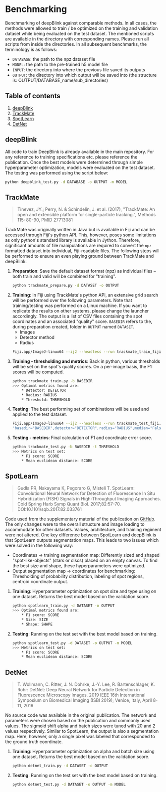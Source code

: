 # Benchmarking

Benchmarking of deepBlink against comparable methods. In all cases, the methods were allowed to train / be optimized on the training and validation dataset while being evaluated on the test dataset. The mentioned scripts are available in the directory with corresponding names. Please run all scripts from inside the directories. In all subsequent benchmarks, the terminology is as follows:
* `DATABASE`: the path to the npz dataset file
* `MODEL`: the path to the pre-trained h5 model file
* `INPUT`: the directory into where the previous file saved its outputs
* `OUTPUT`: the directory into which output will be saved into (the structure is: OUTPUT/DATABASE_name/sub_directories)

## Table of contents

 1. [deepBlink](#deepblink)
 2. [TrackMate](#trackmate)
 3. [SpotLearn](#spotlearn)
 4. [DetNet](#detnet)


## deepBlink

All code to train DeepBlink is already available in the main repository. For any reference to training specifications etc. please reference the publication. Once the best models were determined through simple hyperparameter optimization, models were evaluated on the test dataset. The testing was performed using the script below:

```bash
python deepblink_test.py -d DATABASE -o OUTPUT -m MODEL
```


## TrackMate

> Tinevez, JY.; Perry, N. & Schindelin, J. et al. (2017), "TrackMate: An open and extensible platform for single-particle tracking.", Methods 115: 80-90, PMID 27713081

TrackMate was originally written in Java but is available in Fiji and can be accessed through Fiji's python API. This, however, poses some limitations as only python's standard library is available in Jython. Therefore, significant amounts of file manipulations are required to convert the `npz` formatted dataset into individual, Fiji-readable files. The following steps will be performed to ensure an even playing ground between TrackMate and deepBlink:

1. **Preparation**: Save the default dataset format (npz) as individual files – both train and valid will be combined for "training".
    ```bash
    python trackmate_prepare.py -d DATASET -o OUTPUT
    ```
2. **Training**: In Fiji using TrackMate's python API, an extensive grid search will be performed over the following parameters. Note that training/testing was performed on a Linux machine. If you want to replicate the results on other systems, please change the launcher accordingly. The output is a list of CSV files containing the spot coordinates and an associated "quality" score. `BASEDIR` refers to the, during preparation created, folder in `OUTPUT` named `DATASET`.
    * Images
    * Detector method
    * Radius 
    ```bash
    Fiji.app/ImageJ-linux64 --ij2 --headless --run trackmate_train_fiji.py 'basedir="BASEDIR"'
    ```
4. **Training - thresholding and metrics**: Back in python, various thresholds will be set on the spot's quality scores. On a per-image basis, the F1 scores will be computed.
    ```bash
    python trackmate_train.py -b BASEDIR 
    >>> Optimal metrics found are:
        * Detector: DETECTOR
        * Radius: RADIUS
        * Threshold: THRESHOLD
    ```
5. **Testing**: The best performing set of combinations will be used and applied to the test dataset.
    ```bash
    Fiji.app/ImageJ-linux64 --ij2 --headless --run trackmate_test_fiji.py \
    'basedir="BASEDIR",detector="DETECTOR",radius="RADIUS",median="False"'
    ```
6. **Testing - metrics**: Final calculation of F1 and coordinate error score.
    ```bash
    python trackmate_test.py -b BASEDIR -t THRESHOLD
    >>> Metrics on test set:
        * F1 score: SCORE
        * Mean euclidean distance: SCORE
    ```


## SpotLearn

> Gudla PR, Nakayama K, Pegoraro G, Misteli T. SpotLearn: Convolutional Neural Network for Detection of Fluorescence In Situ Hybridization (FISH) Signals in High-Throughput Imaging Approaches. Cold Spring Harb Symp Quant Biol. 2017;82:57-70. DOI:10.1101/sqb.2017.82.033761

Code used from the supplementary material of the publication on [GitHub](github.com/CBIIT/Misteli-Lab-CCR-NCI/tree/master/Gudla_CSH_2017/CNN_Python_Keras_TF/). The only changes were to the overall structure and image loading to accommodate for other datasets. Values, architecture, and training regiment were not altered. One key difference between SpotLearn and deepBlink is that SpotLearn outputs segmentation maps. This leads to two issues which were solved in the following way:
* Coordinates &rarr; training segmentation map: Differently sized and shaped "spot-like-objects" (stars or discs) placed on an empty canvas. To find the best size and shape, these hyperparameters were optimized.
* Output segmentation map &rarr; coordinates for benchmarking: Thresholding of probability distribution, labeling of spot regions, centroid coordinate output.

1. **Training**: Hyperparameter optimization on spot size and type using on one dataset. Returns the best model based on the validation score.
    ```bash
    python spotlearn_train.py -d DATASET -o OUTPUT
    >>> Optimal metrics found are:
        * F1 score: SCORE
        * Size: SIZE
        * Shape: SHAPE
    ```
2. **Testing**: Running on the test set with the best model based on training.
    ```bash
    python spotlearn_test.py -d DATASET -o OUTPUT -m MODEL
    >>> Metrics on test set:
        * F1 score: SCORE
        * Mean euclidean distance: SCORE
    ```



## DetNet

> T. Wollmann, C. Ritter, J. N. Dohrke, J.-Y. Lee, R. Bartenschlager, K. Rohr: DetNet: Deep Neural Network for Particle Detection in Fluorescence Microscopy Images. 2019 IEEE 16th International Symposium on Biomedical Imaging (ISBI 2019); Venice, Italy, April 8-11, 2019

No source code was available in the original publication. The network and parameters were chosen based on the publication and commonly used values. The sigmoid shift alpha and batch sizes were tuned with 20 and 2 values respectively. Similar to SpotLearn, the output is also a segmentation map. Here, however, only a single pixel was labeled that corresponded to the ground truth coordinate.

1. **Training**: Hyperparameter optimization on alpha and batch size using one dataset. Returns the best model based on the validation score.
    ```bash
    python detnet_train.py -d DATASET -o OUTPUT
    ```
2. **Testing**: Running on the test set with the best model based on training.
    ```bash
    python detnet_test.py -d DATASET -o OUTPUT -m MODEL
    ```
    